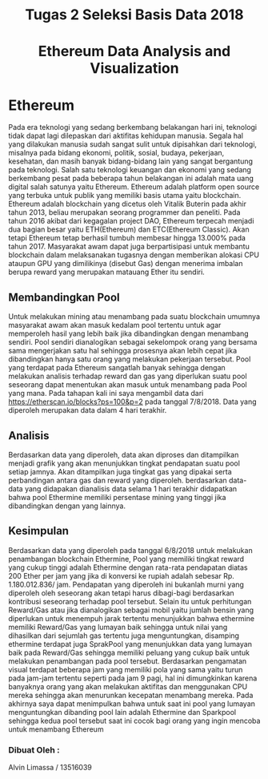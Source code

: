 <h1 align="center"> Tugas 2 Seleksi Basis Data 2018 </h1>
<h1 align="center"> Ethereum Data Analysis and Visualization </h1>

# Ethereum
Pada era teknologi yang sedang berkembang belakangan hari ini, teknologi tidak dapat lagi dilepaskan dari aktifitas kehidupan manusia. Segala hal yang dilakukan manusia sudah sangat sulit untuk dipisahkan dari teknologi, misalnya pada bidang ekonomi, politik, sosial, budaya, pekerjaan, kesehatan, dan masih banyak bidang-bidang lain yang sangat bergantung pada teknologi. Salah satu teknologi keuangan dan ekonomi yang sedang berkembang pesat pada beberapa tahun belakangan ini adalah mata uang digital salah satunya yaitu Ethereum. 
Ethereum adalah platform open source yang terbuka untuk publik yang memiliki basis utama yaitu blockchain. Ethereum adalah blockchain yang dicetus oleh Vitalik Buterin pada akhir tahun 2013, beliau merupakan seorang programmer dan peneliti. Pada tahun 2016 akibat dari kegagalan project DAO, Ethereum terpecah menjadi dua bagian besar yaitu ETH(Ethereum) dan ETC(Ethereum Classic). Akan tetapi Ethereum tetap berhasil tumbuh membesar hingga 13.000% pada tahun 2017. Masyarakat awam dapat juga berpartisipasi untuk membantu blockchain dalam melaksanakan tugasnya dengan memberikan alokasi CPU ataupun GPU yang dimilikinya (disebut Gas) dengan menerima imbalan berupa reward yang merupakan matauang Ether itu sendiri.

## Membandingkan Pool
Untuk melakukan mining atau menambang pada suatu blockchain umumnya masyarakat awam akan masuk kedalam pool tertentu untuk agar memperoleh hasil yang lebih baik jika dibandingkan dengan menambang sendiri. Pool sendiri dianalogikan sebagai sekelompok orang yang bersama sama mengerjakan satu hal sehingga prosesnya akan lebih cepat jika dibandingkan hanya satu orang yang melakukan pekerjaan tersebut. Pool yang terdapat pada Ethereum sangatlah banyak sehingga dengan melakukan analisis terhadap reward dan gas yang diperlukan suatu pool seseorang dapat menentukan akan masuk untuk menambang pada Pool yang mana. Pada tahapan kali ini saya mengambil data dari https://etherscan.io/blocks?ps=100&p=2 pada tanggal 7/8/2018. Data yang diperoleh merupakan data dalam 4 hari terakhir.

## Analisis
Berdasarkan data yang diperoleh, data akan diproses dan ditampilkan menjadi grafik yang akan menunjukkan tingkat pendapatan suatu pool setiap jamnya. Akan ditampilkan juga tingkat gas yang dipakai serta perbandingan antara gas dan reward yang diperoleh. berdasarkan data-data yang didapakan dianalisis data selama 1 hari terakhir didapatkan bahwa pool Ethermine memiliki persentase mining yang tinggi jika dibandingkan dengan yang lainnya.

## Kesimpulan
Berdasarkan data yang diperoleh pada tanggal 6/8/2018 untuk melakukan penambangan blockchain Ethermine, Pool yang memiliki tingkat reward yang cukup tinggi adalah Ethermine dengan rata-rata pendapatan diatas 200 Ether per jam yang jika di konversi ke rupiah adalah sebesar Rp. 1.180.012.836/ jam. Pendapatan yang diperoleh ini bukanlah murni yang diperoleh oleh seseorang akan tetapi harus dibagi-bagi berdasarkan kontribusi seseorang terhadap pool tersebut. Selain itu untuk perhitungan Reward/Gas atau jika dianalogikan sebagai mobil yaitu jumlah bensin yang diperlukan untuk menempuh jarak tertentu menunjukkan bahwa ethermine memiliki Reward/Gas yang lumayan baik sehingga untuk nilai yang dihasilkan dari sejumlah gas tertentu juga menguntungkan, disamping ethermine terdapat juga SprakPool yang menunjukkan data yang lumayan baik pada Reward/Gas sehingga memiliki peluang yang cukup baik untuk melakukan penambangan pada pool tersebut. Berdasarkan pengamatan visual terdapat beberapa jam yang memiliki pola yang sama yaitu turun pada jam-jam tertentu seperti pada jam 9 pagi, hal ini dimungkinkan karena banyaknya orang yang akan melakukan aktifitas dan menggunakan CPU mereka sehingga akan menurunkan kecepatan menambang mereka. Pada akhirnya saya dapat menimpulkan bahwa untuk saat ini pool yang lumayan menguntungkan dibanding pool lain adalah Ethermine dan Sparkpool sehingga kedua pool tersebut saat ini cocok bagi orang yang ingin mencoba untuk menambang Ethereum

### Dibuat Oleh :
Alvin Limassa / 13516039